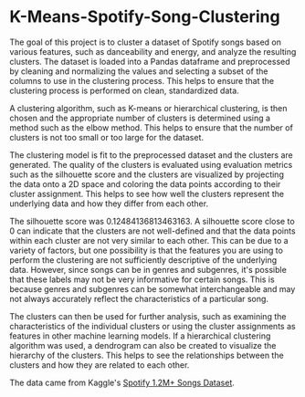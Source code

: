 # K-Means-Spotify-Song-Clustering

The goal of this project is to cluster a dataset of Spotify songs based on various features, such as danceability and energy, and analyze the resulting clusters. The dataset is loaded into a Pandas dataframe and preprocessed by cleaning and normalizing the values and selecting a subset of the columns to use in the clustering process. This helps to ensure that the clustering process is performed on clean, standardized data.

A clustering algorithm, such as K-means or hierarchical clustering, is then chosen and the appropriate number of clusters is determined using a method such as the elbow method. This helps to ensure that the number of clusters is not too small or too large for the dataset.

The clustering model is fit to the preprocessed dataset and the clusters are generated. The quality of the clusters is evaluated using evaluation metrics such as the silhouette score and the clusters are visualized by projecting the data onto a 2D space and coloring the data points according to their cluster assignment. This helps to see how well the clusters represent the underlying data and how they differ from each other.

The silhouette score was 0.12484136813463163. A silhouette score close to 0 can indicate that the clusters are not well-defined and that the data points within each cluster are not very similar to each other. This can be due to a variety of factors, but one possibility is that the features you are using to perform the clustering are not sufficiently descriptive of the underlying data. However, since songs can be in genres and subgenres, it's possible that these labels may not be very informative for certain songs. This is because genres and subgenres can be somewhat interchangeable and may not always accurately reflect the characteristics of a particular song.
 
The clusters can then be used for further analysis, such as examining the characteristics of the individual clusters or using the cluster assignments as features in other machine learning models. If a hierarchical clustering algorithm was used, a dendrogram can also be created to visualize the hierarchy of the clusters. This helps to see the relationships between the clusters and how they are related to each other.

The data came from Kaggle's [Spotify 1.2M+ Songs Dataset](https://www.kaggle.com/datasets/rodolfofigueroa/spotify-12m-songs).
